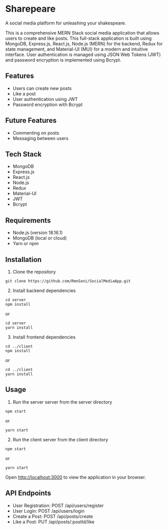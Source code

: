 # Sharepeare

A social media platform for unleashing your shakespeare.

This is a comprehensive MERN Stack social media application that allows users to create and like posts. This full-stack application is built using MongoDB, Express.js, React.js, Node.js (MERN) for the backend, Redux for state management, and Material-UI (MUI) for a modern and intuitive interface. User authentication is managed using JSON Web Tokens (JWT) and password encryption is implemented using Bcrypt.

## Features
- Users can create new posts
- Like a post
- User authentication using JWT
- Password encryption with Bcrypt

## Future Features
- Commenting on posts
- Messaging between users

## Tech Stack
- MongoDB
- Express.js
- React.js
- Node.js
- Redux
- Material-UI
- JWT
- Bcrypt

## Requirements
- Node.js (version 18.16.1)
- MongoDB (local or cloud)
- Yarn or npm

## Installation

1. Clone the repository
```
git clone https://github.com/RmnSoni/SocialMediaApp.git
```

2. Install backend dependencies
```
cd server
npm install
```
or
```
cd server
yarn install
```

3. Install frontend dependencies
```
cd ../client
npm install
```
or
```
cd ../client
yarn install
```

## Usage

1. Run the server server from the server directory
```
npm start
```
or
```
yarn start
```

2. Run the client server from the client directory
```
npm start
```
or
```
yarn start
```

Open [http://localhost:3000](http://localhost:3000) to view the application in your browser.

## API Endpoints
- User Registration: POST /api/users/register
- User Login: POST /api/users/login
- Create a Post: POST /api/posts/create
- Like a Post: PUT /api/posts/:postId/like
